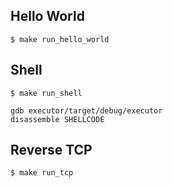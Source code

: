 ## Hello World

```shell
$ make run_hello_world
```


## Shell

```shell
$ make run_shell
```

```
gdb executor/target/debug/executor
disassemble SHELLCODE
```


## Reverse TCP

```shell
$ make run_tcp
```
